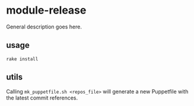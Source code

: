 # module-release

General description goes here.

## usage

```rake install```

## utils

Calling ```mk_puppetfile.sh <repos_file>``` will generate a new Puppetfile with the latest commit references.
